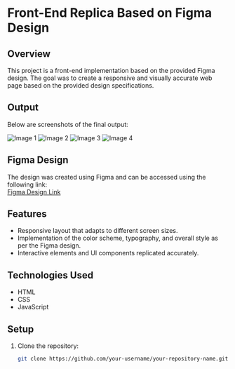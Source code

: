 # Front-End Replica Based on Figma Design

## Overview
This project is a front-end implementation based on the provided Figma design. The goal was to create a responsive and visually accurate web page based on the provided design specifications.

## Output
Below are screenshots of the final output:

![Image 1](https://github.com/user-attachments/assets/de61c0e2-a226-4354-85db-fefab994e290)
![Image 2](https://github.com/user-attachments/assets/158161f1-0a42-44c3-ad3f-3d3d93475eac)
![Image 3](https://github.com/user-attachments/assets/1926ddcb-9d29-48f3-a62b-3a6611f889e0)
![Image 4](https://github.com/user-attachments/assets/6494771d-9d4a-48df-80f4-2645638bce71)

## Figma Design
The design was created using Figma and can be accessed using the following link:  
[Figma Design Link](https://www.figma.com/design/K9XvDU57V3MAvpEt8JFM4o/Web-Development-Assignment?node-id=0-1&t=gNI06m7lWbFODqKt-1)

## Features
- Responsive layout that adapts to different screen sizes.
- Implementation of the color scheme, typography, and overall style as per the Figma design.
- Interactive elements and UI components replicated accurately.

## Technologies Used
- HTML
- CSS
- JavaScript 

## Setup
1. Clone the repository:
   ```bash
   git clone https://github.com/your-username/your-repository-name.git
